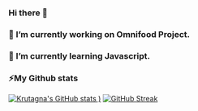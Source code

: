### Hi there 👋
### 🔭 I’m currently working on Omnifood Project.
### 🌱 I’m currently learning Javascript.

### ⚡My Github stats
[![Krutagna's GitHub stats](https://github-readme-stats.vercel.app/api?username=krutagna10&show_icons=true&theme=dark)
)](https://github.com/anuraghazra/github-readme-stats)
[![GitHub Streak](https://streak-stats.demolab.com/?user=krutagna10&theme=dark)](https://git.io/streak-stats)


<!--
**krutagna10/krutagna10** is a ✨ _special_ ✨ repository because its `README.md` (this file) appears on your GitHub profile.

Here are some ideas to get you started:

- 🔭 I’m currently working on Omnifood Project...
- 🌱 I’m currently learning Javascript ...
- 👯 I’m looking to collaborate on ...
- 🤔 I’m looking for help with ...
- 💬 Ask me about ...
- 📫 How to reach me: ...
- 😄 Pronouns: ...
- ⚡ Fun fact: ...
-->
